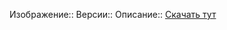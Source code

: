 Изображение:: 
Версии:: 
Описание:: [Скачать тут](https://minecraft-inside.ru/mods/20685-custom-npcs.html)